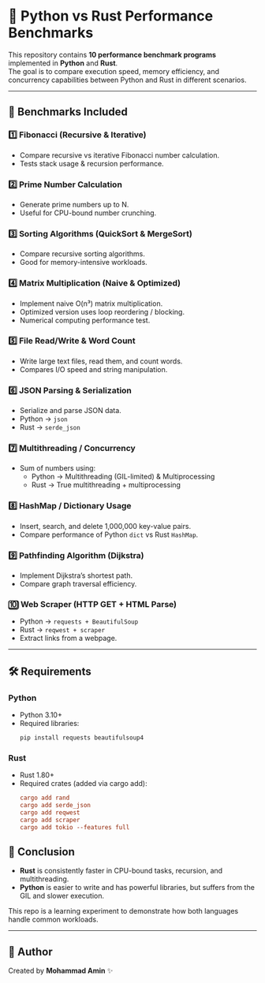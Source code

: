# 🚀 Python vs Rust Performance Benchmarks  

This repository contains **10 performance benchmark programs** implemented in **Python** and **Rust**.  
The goal is to compare execution speed, memory efficiency, and concurrency capabilities between Python and Rust in different scenarios.  

---

## 📂 Benchmarks Included  

### 1️⃣ Fibonacci (Recursive & Iterative)
- Compare recursive vs iterative Fibonacci number calculation.  
- Tests stack usage & recursion performance.  

### 2️⃣ Prime Number Calculation  
- Generate prime numbers up to N.  
- Useful for CPU-bound number crunching.  

### 3️⃣ Sorting Algorithms (QuickSort & MergeSort)  
- Compare recursive sorting algorithms.  
- Good for memory-intensive workloads.  

### 4️⃣ Matrix Multiplication (Naive & Optimized)  
- Implement naive O(n³) matrix multiplication.  
- Optimized version uses loop reordering / blocking.  
- Numerical computing performance test.  

### 5️⃣ File Read/Write & Word Count  
- Write large text files, read them, and count words.  
- Compares I/O speed and string manipulation.  

### 6️⃣ JSON Parsing & Serialization  
- Serialize and parse JSON data.  
- Python → `json`  
- Rust → `serde_json`  

### 7️⃣ Multithreading / Concurrency  
- Sum of numbers using:  
  - Python → Multithreading (GIL-limited) & Multiprocessing  
  - Rust → True multithreading + multiprocessing  

### 8️⃣ HashMap / Dictionary Usage  
- Insert, search, and delete 1,000,000 key-value pairs.  
- Compare performance of Python `dict` vs Rust `HashMap`.  

### 9️⃣ Pathfinding Algorithm (Dijkstra)  
- Implement Dijkstra’s shortest path.  
- Compare graph traversal efficiency.  

### 🔟 Web Scraper (HTTP GET + HTML Parse)  
- Python → `requests + BeautifulSoup`  
- Rust → `reqwest + scraper`  
- Extract links from a webpage.  

---

## 🛠 Requirements  

### Python  
- Python 3.10+  
- Required libraries:  
  ```bash
  pip install requests beautifulsoup4
  ```


### Rust  
- Rust 1.80+
- Required crates (added via cargo add):
  ```toml
  cargo add rand
  cargo add serde_json
  cargo add reqwest
  cargo add scraper
  cargo add tokio --features full
  ```


## 🎯 Conclusion

- **Rust** is consistently faster in CPU-bound tasks, recursion, and multithreading.  
- **Python** is easier to write and has powerful libraries, but suffers from the GIL and slower execution.  

This repo is a learning experiment to demonstrate how both languages handle common workloads.

---

## 📌 Author

Created by **Mohammad Amin** ✨